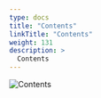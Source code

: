 ```yaml
---
type: docs
title: "Contents"
linkTitle: "Contents"
weight: 131
description: >
  Contents
---
```


![Contents](/images/bootcamp-slides/microservices-bootcamp/Slide131.PNG)
